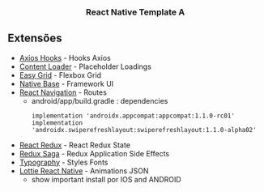 <p align="center">
  <h3 align="center">React Native Template A</h3>
</p>

## Extensões
- [Axios Hooks](https://github.com/simoneb/axios-hooks) - Hooks Axios
- [Content Loader](https://github.com/danilowoz/react-content-loader) - Placeholder Loadings
- [Easy Grid](https://github.com/GeekyAnts/react-native-easy-grid) - Flexbox Grid
- [Native Base](https://github.com/GeekyAnts/NativeBase) - Framework UI
- [React Navigation](https://reactnavigation.org/docs/en/getting-started.html) - Routes
  - android/app/build.gradle : dependencies
    ```
    implementation 'androidx.appcompat:appcompat:1.1.0-rc01'
    implementation 'androidx.swiperefreshlayout:swiperefreshlayout:1.1.0-alpha02'
    ```
- [React Redux](https://github.com/reduxjs/react-redux) - React Redux State
- [Redux Saga](https://redux-saga.js.org/) - Redux Application Side Effects
- [Typography](https://github.com/hectahertz/react-native-typography) - Styles Fonts
- [Lottie React Native](https://github.com/react-native-community/lottie-react-native) - Animations JSON
  - show important install por IOS and ANDROID
